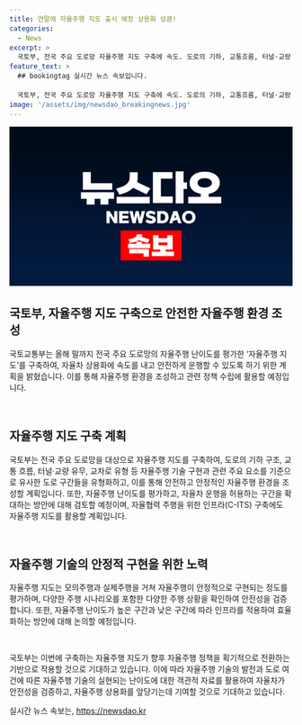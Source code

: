 ```yaml
---
title: 연말에 자율주행 지도 출시 예정 상용화 성큼!
categories:
  - News
excerpt: >
  국토부, 전국 주요 도로망 자율주행 지도 구축에 속도. 도로의 기하, 교통흐름, 터널·교량 유무 등 자율주행 기술 관련 요소를 평가, 안전성 확보에 힘 쏟는 계획. 이를 통해 자율차 보급 증가 예정. 레벨4 자율차 기업 간 거래 가능해지며, 고속도로, 국도, 지방도 등을 아우르는 자율주행 지도 구축 예정. 또한, 자율차 운행구역을 확대하는 촉진정책에도 기여할 예정. C-ITS를 활용한 자율협력 주행을 위해 인프라 구축할 계획. 국토부 관계자는 도로 여건에 따라 자율주행 기술이 달라 자율차 운행구역을 세밀하게 설정할 필요가 있다고 강조했다.
feature_text: >
  ## bookingtag 실시간 뉴스 속보입니다.

  국토부, 전국 주요 도로망 자율주행 지도 구축에 속도. 도로의 기하, 교통흐름, 터널·교량 유무 등 자율주행 기술 관련 요소를 평가, 안전성 확보에 힘 쏟는 계획. 이를 통해 자율차 보급 증가 예정. 레벨4 자율차 기업 간 거래 가능해지며, 고속도로, 국도, 지방도 등을 아우르는 자율주행 지도 구축 예정. 또한, 자율차 운행구역을 확대하는 촉진정책에도 기여할 예정. C-ITS를 활용한 자율협력 주행을 위해 인프라 구축할 계획. 국토부 관계자는 도로 여건에 따라 자율주행 기술이 달라 자율차 운행구역을 세밀하게 설정할 필요가 있다고 강조했다.
image: '/assets/img/newsdao_breakingnews.jpg'
---
```


<p><img src="/assets/img/newsdao_breakingnews.jpg" alt="bookingtag 속보" /></p>

<h2 data-ke-size="size26">국토부, 자율주행 지도 구축으로 안전한 자율주행 환경 조성</h2>

<p>국토교통부는 올해 말까지 전국 주요 도로망의 자율주행 난이도를 평가한 ‘자율주행 지도’를 구축하여, 자율차 상용화에 속도를 내고 안전하게 운행할 수 있도록 하기 위한 계획을 밝혔습니다. 이를 통해 자율주행 환경을 조성하고 관련 정책 수립에 활용할 예정입니다.</p>

<p data-ke-size="size16">&nbsp;</p>

<h2 data-ke-size="size24">자율주행 지도 구축 계획</h2>

<p>국토부는 전국 주요 도로망을 대상으로 자율주행 지도를 구축하여, 도로의 기하 구조, 교통 흐름, 터널·교량 유무, 교차로 유형 등 자율주행 기술 구현과 관련 주요 요소를 기준으로 유사한 도로 구간들을 유형화하고, 이를 통해 안전하고 안정적인 자율주행 환경을 조성할 계획입니다. 또한, 자율주행 난이도를 평가하고, 자율차 운행을 허용하는 구간을 확대하는 방안에 대해 검토할 예정이며, 자율협력 주행을 위한 인프라(C-ITS) 구축에도 자율주행 지도를 활용할 계획입니다.</p>

<p data-ke-size="size16">&nbsp;</p>

<h2 data-ke-size="size24">자율주행 기술의 안정적 구현을 위한 노력</h2>

<p>자율주행 지도는 모의주행과 실제주행을 거쳐 자율주행이 안정적으로 구현되는 정도를 평가하며, 다양한 주행 시나리오를 포함한 다양한 주행 상황을 확인하여 안전성을 검증합니다. 또한, 자율주행 난이도가 높은 구간과 낮은 구간에 따라 인프라를 적용하여 효율화하는 방안에 대해 논의할 예정입니다.</p>

<p data-ke-size="size16">&nbsp;</p>

<p>국토부는 이번에 구축하는 자율주행 지도가 향후 자율주행 정책을 획기적으로 전환하는 기반으로 작용할 것으로 기대하고 있습니다. 이에 따라 자율주행 기술의 발전과 도로 여건에 따른 자율주행 기술의 실현되는 난이도에 대한 객관적 자료를 활용하여 자율차가 안전성을 검증하고, 자율주행 상용화를 앞당기는데 기여할 것으로 기대하고 있습니다.</p>
실시간 뉴스 속보는, <a href="https://newsdao.kr" rel="dofollow">https://newsdao.kr</a>


